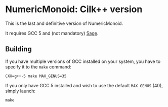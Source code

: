 # NumericMonoid: Cilk++ version

This is the last and definitive version of NumericMonoid.

It requires GCC 5 and (not mandatory) [Sage](http://www.sagemath.org/).

## Building

If you have multiple versions of GCC installed on your system, you have to specify it to the `make` command:
```
CXX=g++-5 make MAX_GENUS=35
```

If you only have GCC 5 installed and wish to use the default `MAX_GENUS` (40), simply launch:
```
make
```
